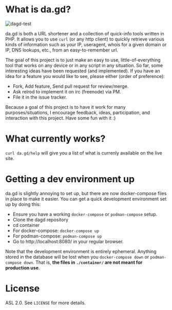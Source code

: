 What is da.gd?
==============

![dagd-test](https://github.com/dagd/dagd/workflows/dagd-test/badge.svg?branch=master)

da.gd is both a URL shortener and a collection of quick-info tools written in PHP. It allows you to use `curl` (or any http client) to quickly retrieve various kinds of information such as your IP, useragent, whois for a given domain or IP, DNS lookups, etc., from an easy-to-remember url.

The goal of this project is to just make an easy to use, little-of-everything tool that works on any device or in any script in any situation. So far, some interesting ideas have been requested (and implemented). If you have an idea for a feature you would like to see, please either (order of preference):

- Fork, Add feature, Send pull request for review/merge.
- Ask relrod to implement it on irc (freenode) via PM.
- File it in the issue tracker.

Because a goal of this project is to have it work for many purposes/situations, I encourage feedback, ideas, participation, and interaction with this project. Have some fun with it :)

What currently works?
=====================

`curl da.gd/help` will give you a list of what is currenly available
on the live site.

Getting a dev environment up
============================

da.gd is slightly annoying to set up, but there are now docker-compose files in place to make it easier.
You can get a quick development environment set up by doing this:

* Ensure you have a working `docker-compose` or `podman-compose` setup.
* Clone the dagd repository
* cd container
* For docker-compose: `docker-compose up`
* For podman-compose: `podman-compose up`
* Go to http://localhost:8080/ in your regular browser.

Note that the development environment is entirely ephemeral. Anything stored in the database will be lost when you `docker-compose down` or `podman-compose down`.
That is, **the files in `./container/` are not meant for production use**.

License
=======

ASL 2.0. See `LICENSE` for more details.
